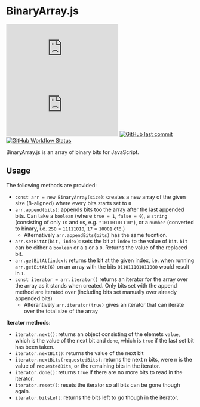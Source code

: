 # BinaryArray.js

[![npm](https://img.shields.io/npm/v/binaryarray.js)](https://www.npmjs.com/package/binaryarray.js)
[![npm bundle size](https://img.shields.io/bundlephobia/min/binaryarray.js)](https://www.npmjs.com/package/binaryarray.js)
[![GitHub last commit](https://img.shields.io/github/last-commit/StelFoog/binary-array-js)](https://github.com/StelFoog/binary-array-js)
[![GitHub Workflow Status](https://img.shields.io/github/workflow/status/StelFoog/binary-array-js/Node.js%20CI?label=tests)](https://github.com/StelFoog/binary-array-js/actions)

BinaryArray.js is an array of binary bits for JavaScript.

## Usage

The following methods are provided:

* `const arr = new BinaryArray(size)`: creates a new array of the given size (8-aligned) where every bits starts set to `0`
* `arr.append(bits)`: appends bits too the array after the last appended bits. Can take a `boolean` (where `true = 1`, `false = 0`), a `string` (consisting of only `1`s and `0`s, e.g. `"10110101110"`), or a `number` (converted to binary, i.e. `250` = `11111010`, `17` = `10001` etc.)
  * Alternatively `arr.appendBits(bits)` has the same fucntion.
* `arr.setBitAt(bit, index)`: sets the bit at `index` to the value of `bit`. `bit` can be either a `boolean` or a `1` or a `0`. Returns the value of the replaced bit.
* `arr.getBitAt(index)`: returns the bit at the given index, i.e. when running `arr.getBitAt(6)` on an array with the bits `011011101011000` would result in `1`.
* `const iterator = arr.iterator()` returns an iterator for the array over the array as it stands when created. Only bits set with the append method are iterated over (including bits set manually over already appended bits)
  * Alterantively `arr.iterator(true)` gives an iterator that can iterate over the total size of the array

**Iterator methods**: 
* `iterator.next()`: returns an object consisting of the elemets `value`, which is the value of the next bit and `done`, which is `true` if the last set bit has been taken.
* `iterator.nextBit()`: returns the value of the next bit
* `iterator.nextBits(requestedBits)`: returns the next n bits, were n is the value of `requestedBits`, or the remaining bits in the iterator.
* `iterator.done()`: returns `true` if there are no more bits to read in the iterator.
* `iterator.reset()`: resets the iterator so all bits can be gone though again.
* `iterator.bitsLeft`: returns the bits left to go though in the iterator.